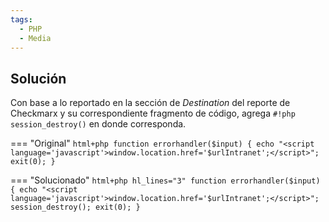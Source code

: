 ```yaml
---
tags:
  - PHP
  - Media
---
```


## Solución

Con base a lo reportado en la sección de _Destination_ del reporte de Checkmarx y su correspondiente fragmento de código,
agrega `#!php session_destroy()` en donde corresponda.

=== "Original"
    ```html+php
    function errorhandler($input) {
        echo "<script language='javascript'>window.location.href='$urlIntranet';</script>";
        exit(0);
    }
    ```

=== "Solucionado"
    ```html+php hl_lines="3"
    function errorhandler($input) {
        echo "<script language='javascript'>window.location.href='$urlIntranet';</script>";
        session_destroy();
        exit(0);
    }
    ```
